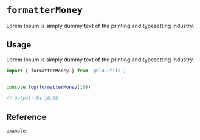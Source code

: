 # `formatterMoney`

Lorem Ipsum is simply dummy text of the printing and typesetting industry.

## Usage

Lorem Ipsum is simply dummy text of the printing and typesetting industry.

```jsx
import { formatterMoney } from '@blu-utils';


console.log(formatterMoney(10))

// Output: R$ 10,00
```

## Reference

```js
example;
```

